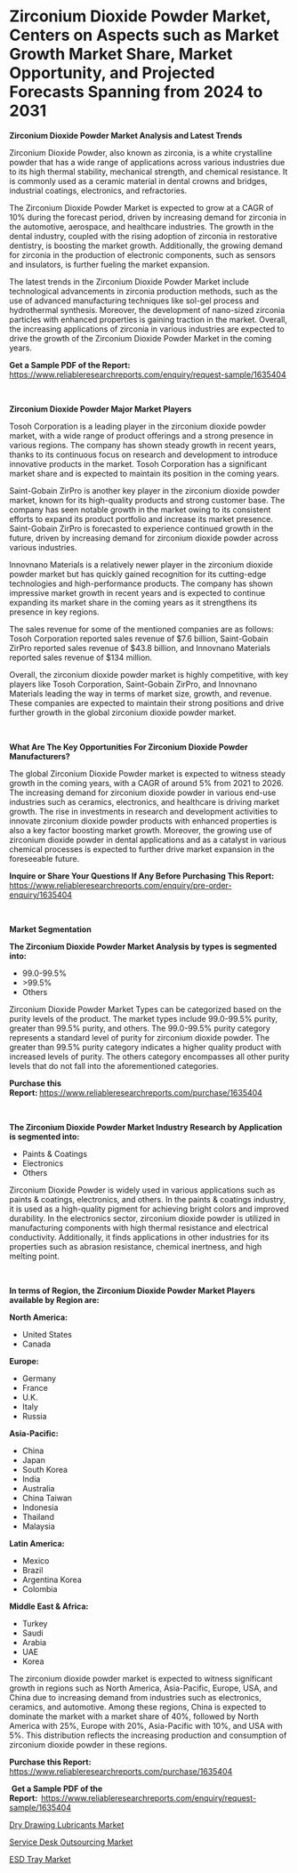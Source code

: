 <p><h1>Zirconium Dioxide Powder Market, Centers on Aspects such as Market Growth Market Share, Market Opportunity, and Projected Forecasts Spanning from 2024 to 2031</h1></p><p><strong>Zirconium Dioxide Powder Market Analysis and Latest Trends</strong></p>
<p><p>Zirconium Dioxide Powder, also known as zirconia, is a white crystalline powder that has a wide range of applications across various industries due to its high thermal stability, mechanical strength, and chemical resistance. It is commonly used as a ceramic material in dental crowns and bridges, industrial coatings, electronics, and refractories.</p><p>The Zirconium Dioxide Powder Market is expected to grow at a CAGR of 10% during the forecast period, driven by increasing demand for zirconia in the automotive, aerospace, and healthcare industries. The growth in the dental industry, coupled with the rising adoption of zirconia in restorative dentistry, is boosting the market growth. Additionally, the growing demand for zirconia in the production of electronic components, such as sensors and insulators, is further fueling the market expansion.</p><p>The latest trends in the Zirconium Dioxide Powder Market include technological advancements in zirconia production methods, such as the use of advanced manufacturing techniques like sol-gel process and hydrothermal synthesis. Moreover, the development of nano-sized zirconia particles with enhanced properties is gaining traction in the market. Overall, the increasing applications of zirconia in various industries are expected to drive the growth of the Zirconium Dioxide Powder Market in the coming years.</p></p>
<p><strong>Get a Sample PDF of the Report:&nbsp;</strong> <a href="https://www.reliableresearchreports.com/enquiry/request-sample/1635404">https://www.reliableresearchreports.com/enquiry/request-sample/1635404</a></p>
<p>&nbsp;</p>
<p><strong>Zirconium Dioxide Powder Major Market Players</strong></p>
<p><p>Tosoh Corporation is a leading player in the zirconium dioxide powder market, with a wide range of product offerings and a strong presence in various regions. The company has shown steady growth in recent years, thanks to its continuous focus on research and development to introduce innovative products in the market. Tosoh Corporation has a significant market share and is expected to maintain its position in the coming years.</p><p>Saint-Gobain ZirPro is another key player in the zirconium dioxide powder market, known for its high-quality products and strong customer base. The company has seen notable growth in the market owing to its consistent efforts to expand its product portfolio and increase its market presence. Saint-Gobain ZirPro is forecasted to experience continued growth in the future, driven by increasing demand for zirconium dioxide powder across various industries.</p><p>Innovnano Materials is a relatively newer player in the zirconium dioxide powder market but has quickly gained recognition for its cutting-edge technologies and high-performance products. The company has shown impressive market growth in recent years and is expected to continue expanding its market share in the coming years as it strengthens its presence in key regions.</p><p>The sales revenue for some of the mentioned companies are as follows: Tosoh Corporation reported sales revenue of $7.6 billion, Saint-Gobain ZirPro reported sales revenue of $43.8 billion, and Innovnano Materials reported sales revenue of $134 million.</p><p>Overall, the zirconium dioxide powder market is highly competitive, with key players like Tosoh Corporation, Saint-Gobain ZirPro, and Innovnano Materials leading the way in terms of market size, growth, and revenue. These companies are expected to maintain their strong positions and drive further growth in the global zirconium dioxide powder market.</p></p>
<p>&nbsp;</p>
<p><strong>What Are The Key Opportunities For Zirconium Dioxide Powder Manufacturers?</strong></p>
<p><p>The global Zirconium Dioxide Powder market is expected to witness steady growth in the coming years, with a CAGR of around 5% from 2021 to 2026. The increasing demand for zirconium dioxide powder in various end-use industries such as ceramics, electronics, and healthcare is driving market growth. The rise in investments in research and development activities to innovate zirconium dioxide powder products with enhanced properties is also a key factor boosting market growth. Moreover, the growing use of zirconium dioxide powder in dental applications and as a catalyst in various chemical processes is expected to further drive market expansion in the foreseeable future.</p></p>
<p><strong>Inquire or Share Your Questions If Any Before Purchasing This Report:</strong> <a href="https://www.reliableresearchreports.com/enquiry/pre-order-enquiry/1635404">https://www.reliableresearchreports.com/enquiry/pre-order-enquiry/1635404</a></p>
<p>&nbsp;</p>
<p><strong>Market Segmentation</strong></p>
<p><strong>The Zirconium Dioxide Powder Market Analysis by types is segmented into:</strong></p>
<p><ul><li>99.0-99.5%</li><li>>99.5%</li><li>Others</li></ul></p>
<p><p>Zirconium Dioxide Powder Market Types can be categorized based on the purity levels of the product. The market types include 99.0-99.5% purity, greater than 99.5% purity, and others. The 99.0-99.5% purity category represents a standard level of purity for zirconium dioxide powder. The greater than 99.5% purity category indicates a higher quality product with increased levels of purity. The others category encompasses all other purity levels that do not fall into the aforementioned categories.</p></p>
<p><strong>Purchase this Report:&nbsp;</strong><a href="https://www.reliableresearchreports.com/purchase/1635404">https://www.reliableresearchreports.com/purchase/1635404</a></p>
<p>&nbsp;</p>
<p><strong>The Zirconium Dioxide Powder Market Industry Research by Application is segmented into:</strong></p>
<p><ul><li>Paints & Coatings</li><li>Electronics</li><li>Others</li></ul></p>
<p><p>Zirconium Dioxide Powder is widely used in various applications such as paints & coatings, electronics, and others. In the paints & coatings industry, it is used as a high-quality pigment for achieving bright colors and improved durability. In the electronics sector, zirconium dioxide powder is utilized in manufacturing components with high thermal resistance and electrical conductivity. Additionally, it finds applications in other industries for its properties such as abrasion resistance, chemical inertness, and high melting point.</p></p>
<p>&nbsp;</p>
<p><strong>In terms of Region, the Zirconium Dioxide Powder Market Players available by Region are:</strong></p>
<p>
    <p> <strong> North America: </strong>
        <ul>
            <li>United States</li>
            <li>Canada</li>
        </ul>
        </p> 
    <p> <strong> Europe: </strong>
        <ul>
            <li>Germany</li>
            <li>France</li>
            <li>U.K.</li>
            <li>Italy</li>
            <li>Russia</li>
        </ul>
        </p> 
    <p> <strong> Asia-Pacific: </strong>
        <ul>
            <li>China</li>
            <li>Japan</li>
            <li>South Korea</li>
            <li>India</li>
            <li>Australia</li>
            <li>China Taiwan</li>
            <li>Indonesia</li>
            <li>Thailand</li>
            <li>Malaysia</li>
        </ul>
        </p> 
    <p> <strong> Latin America: </strong>
        <ul>
            <li>Mexico</li>
            <li>Brazil</li>
            <li>Argentina Korea</li>
            <li>Colombia</li>
        </ul>
        </p> 
    <p> <strong> Middle East & Africa: </strong>
        <ul>
            <li>Turkey</li>
            <li>Saudi</li>
            <li>Arabia</li>
            <li>UAE</li>
            <li>Korea</li>
        </ul>
    </p>
    </p>
<p><p>The zirconium dioxide powder market is expected to witness significant growth in regions such as North America, Asia-Pacific, Europe, USA, and China due to increasing demand from industries such as electronics, ceramics, and automotive. Among these regions, China is expected to dominate the market with a market share of 40%, followed by North America with 25%, Europe with 20%, Asia-Pacific with 10%, and USA with 5%. This distribution reflects the increasing production and consumption of zirconium dioxide powder in these regions.</p></p>
<p><strong>Purchase this Report: </strong><a href="https://www.reliableresearchreports.com/purchase/1635404">https://www.reliableresearchreports.com/purchase/1635404</a></p>
<p>&nbsp;<strong>Get a Sample PDF of the Report:&nbsp;&nbsp;</strong><a href="https://www.reliableresearchreports.com/enquiry/request-sample/1635404">https://www.reliableresearchreports.com/enquiry/request-sample/1635404</a></p>
<p><strong></strong></p>
<p><p><a href="https://view.publitas.com/reportprime-1/dry-drawing-lubricants-market-size-focuses-on-market-dynamics-in-depth-analysis-and-future-projections-of-its-market-forecasted-for-period-from-2023-to-2030/">Dry Drawing Lubricants Market</a></p><p><a href="https://view.publitas.com/reportprime-1/service-desk-outsourcing-market-provides-a-comprehensive-analysis-including-a-macro-overview-of-the-market-as-well-as-micro-details-such-as-market-size-and-competitive-landscape/">Service Desk Outsourcing Market</a></p><p><a href="https://view.publitas.com/reportprime-1/esd-tray-market-research-report-the-key-to-successful-business-strategy-forecasted-for-period-from-2023-2030/">ESD Tray Market</a></p></p>
